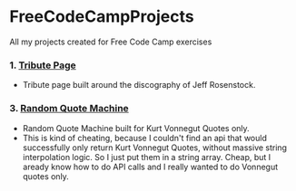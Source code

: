 # FreeCodeCampProjects
All my projects created for Free Code Camp exercises

### 1. [Tribute Page](https://michaelallenscott.github.io/FreeCodeCampProjects/Build-A-Tribute-Page/Rosenstockcom.html)
  - Tribute page built around the discography of Jeff Rosenstock.

### 3. [Random Quote Machine](https://michaelallenscott.github.io/FreeCodeCampProjects/Build-A-Random-Quote-Machine/Vonnequotes.html)
  - Random Quote Machine built for Kurt Vonnegut Quotes only.
  - This is kind of cheating, because I couldn't find an api that would successfully only return Kurt Vonnegut Quotes, without massive string interpolation logic. So I just put them in a string array. Cheap, but I aready know how to do API calls and I really wanted to do Vonnegut quotes only.
  

